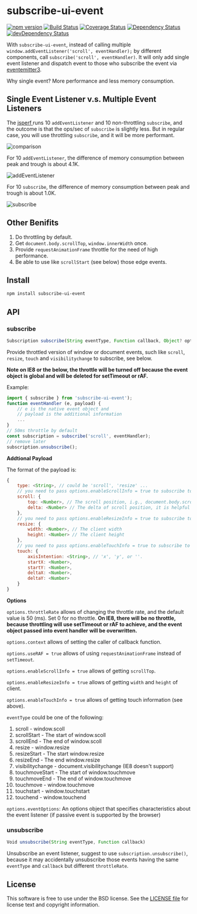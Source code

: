 # subscribe-ui-event
[![npm version](https://badge.fury.io/js/subscribe-ui-event.svg)](http://badge.fury.io/js/subscribe-ui-event)
[![Build Status](https://travis-ci.org/yahoo/subscribe-ui-event.svg?branch=master)](https://travis-ci.org/yahoo/subscribe-ui-event)
[![Coverage Status](https://coveralls.io/repos/yahoo/subscribe-ui-event/badge.svg)](https://coveralls.io/r/yahoo/subscribe-ui-event)
[![Dependency Status](https://david-dm.org/yahoo/subscribe-ui-event.svg)](https://david-dm.org/yahoo/subscribe-ui-event)
[![devDependency Status](https://david-dm.org/yahoo/subscribe-ui-event/dev-status.svg)](https://david-dm.org/yahoo/subscribe-ui-event#info=devDependencies)

With `subscribe-ui-event`, instead of calling multiple `window.addEventListener('scroll', eventHandler);` by different components, call `subscribe('scroll', eventHandler)`. It will only add single event listener and dispatch event to those who subscribe the event via [eventemitter3](https://github.com/primus/EventEmitter3).

Why single event? More performance and less memory consumption.

## Single Event Listener v.s. Multiple Event Listeners

The [jsperf ](http://jsperf.com/subscribe-v-s-addeventlistener/2) runs 10 `addEventListener` and 10 non-throttling `subscribe`, and the outcome is that the ops/sec of `subscribe` is slightly less. But in regular case, you will use throttling `subscribe`, and it will be more performant.

![comparison](https://cloud.githubusercontent.com/assets/2044960/9611594/6167df1c-5095-11e5-8abc-c81ff4d13ce6.png)

For 10 `addEventListener`, the difference of memory consumption between peak and trough is about 4.1K.

![addEventListener](https://cloud.githubusercontent.com/assets/2044960/9611614/778bc452-5095-11e5-80d9-be9379df9956.png)

For 10 `subscribe`, the difference of memory consumption between peak and trough is about 1.0K.

![subscribe](https://cloud.githubusercontent.com/assets/2044960/9611619/7c293652-5095-11e5-8d27-29a0d2d167cc.png)

## Other Benifits

1. Do throttling by default.
2. Get `document.body.scrollTop`, `window.innerWidth` once.
3. Provide `requestAnimationFrame` throttle for the need of high performance.
4. Be able to use like `scrollStart` (see below) those edge events.

## Install

```bash
npm install subscribe-ui-event
```

## API

### subscribe

```js
Subscription subscribe(String eventType, Function callback, Object? options)
```

Provide throttled version of window or document events, such like `scroll`, `resize`, `touch` and `visibilitychange` to subscribe, see below.

**Note on IE8 or the below, the throttle will be turned off because the event object is global and will be deleted for setTimeout or rAF.**

Example:

```js
import { subscribe } from 'subscribe-ui-event');
function eventHandler (e, payload) {
    // e is the native event object and
    // payload is the additional information
    ...
}
// 50ms throttle by default
const subscription = subscribe('scroll', eventHandler);
// remove later
subscription.unsubscribe();
```

**Addtional Payload**

The format of the payload is:
```js
{
    type: <String>, // could be 'scroll', 'resize' ...
    // you need to pass options.enableScrollInfo = true to subscribe to get the following data
    scroll: {
        top: <Number>, // The scroll position, i.g., document.body.scrollTop
        delta: <Number> // The delta of scroll position, it is helpful for scroll direction
    },
    // you need to pass options.enableResizeInfo = true to subscribe to get the following data
    resize: {
        width: <Number>, // The client width
        height: <Number> // The client height
    },
    // you need to pass options.enableTouchInfo = true to subscribe to get the following data
    touch: {
        axisIntention: <String>, // 'x', 'y', or ''.
        startX: <Number>,
        startY: <Number>,
        deltaX: <Number>,
        deltaY: <Number>
    }
}
```

**Options**

`options.throttleRate` allows of changing the throttle rate, and the default value is 50 (ms). Set 0 for no throttle. **On IE8, there will be no throttle, because throttling will use setTimeout or rAF to achieve, and the event object passed into event handler will be overwritten.**

`options.context` allows of setting the caller of callback function.

`options.useRAF = true` allows of using `requestAnimationFrame` instead of `setTimeout`.

`options.enableScrollInfo = true` allows of getting `scrollTop`.

`options.enableResizeInfo = true` allows of getting `width` and `height` of client.

`options.enableTouchInfo = true` allows of getting touch information (see above).

`eventType` could be one of the following:

1. scroll - window.scoll
2. scrollStart - The start of window.scoll
3. scrollEnd - The end of window.scoll
4. resize - window.resize
5. resizeStart - The start window.resize
6. resizeEnd - The end window.resize
7. visibilitychange - document.visibilitychange (IE8 doesn't support)
8. touchmoveStart - The start of window.touchmove
9. touchmoveEnd - The end of window.touchmove
10. touchmove - window.touchmove
11. touchstart - window.touchstart
12. touchend - window.touchend

`options.eventOptions`: An options object that specifies characteristics about the event listener (if passive event is supported by the browser)

### unsubscribe

```js
Void unsubscribe(String eventType, Function callback)
```

Unsubscribe an event listener, suggest to use `subscription.unsubscribe()`, because it may accidentally unsubscribe those events having the same `eventType` and `callback` but different `throttleRate`.

## License

This software is free to use under the BSD license.
See the [LICENSE file](./LICENSE.md) for license text and copyright information.
